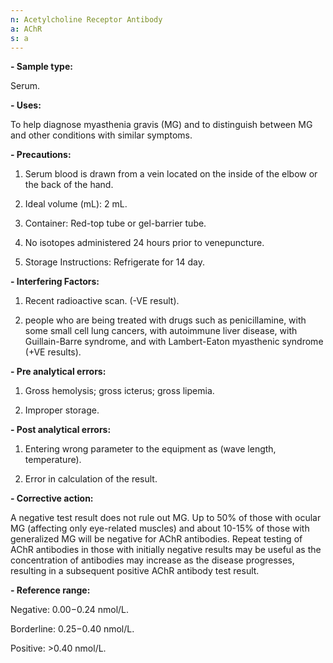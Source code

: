 ```yaml
---
n: Acetylcholine Receptor Antibody
a: AChR
s: a
---
```


__-	Sample type:__

Serum.

__-	Uses:__

To help diagnose myasthenia gravis (MG) and to distinguish between MG and other conditions with similar symptoms.

__-	Precautions:__

1)	Serum blood is drawn from a vein located on the inside of the elbow or the back of the hand.

2)	Ideal volume (mL): 2 mL.

3) Container: Red-top tube or gel-barrier tube.

4) No isotopes administered 24 hours prior to venepuncture.

5) Storage Instructions: Refrigerate for 14 day.

__-	Interfering Factors:__

1) Recent radioactive scan. (-VE result).

2)	people who are being treated with drugs such as penicillamine, with some small cell lung cancers, with autoimmune liver disease, with Guillain-Barre syndrome, and with Lambert-Eaton myasthenic syndrome (+VE results).

__-	Pre analytical errors:__

1) Gross hemolysis; gross icterus; gross lipemia.

2) Improper storage.

__-	Post analytical errors:__

1) Entering wrong parameter to the equipment as (wave length,  temperature).

2) Error in calculation of the result.

__-	Corrective action:__

A negative test result does not rule out MG. Up to 50% of those with ocular MG (affecting only eye-related muscles) and about 10-15% of those with generalized MG will be negative for AChR antibodies. Repeat testing of AChR antibodies in those with initially negative results may be useful as the concentration of antibodies may increase as the disease progresses, resulting in a subsequent positive AChR antibody test result.


__-	Reference range:__

Negative: 0.00−0.24 nmol/L.

Borderline: 0.25−0.40 nmol/L.

Positive: >0.40 nmol/L.